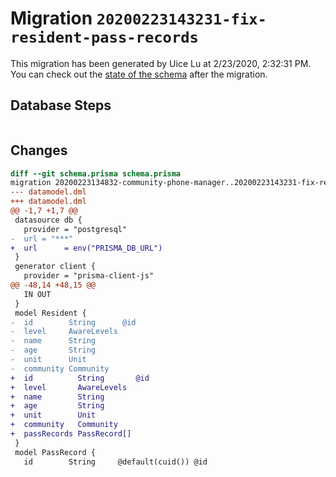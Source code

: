 # Migration `20200223143231-fix-resident-pass-records`

This migration has been generated by Uice Lu at 2/23/2020, 2:32:31 PM.
You can check out the [state of the schema](./schema.prisma) after the migration.

## Database Steps

```sql

```

## Changes

```diff
diff --git schema.prisma schema.prisma
migration 20200223134832-community-phone-manager..20200223143231-fix-resident-pass-records
--- datamodel.dml
+++ datamodel.dml
@@ -1,7 +1,7 @@
 datasource db {
   provider = "postgresql"
-  url = "***"
+  url      = env("PRISMA_DB_URL")
 }
 generator client {
   provider = "prisma-client-js"
@@ -48,14 +48,15 @@
   IN OUT
 }
 model Resident {
-  id        String      @id
-  level     AwareLevels
-  name      String
-  age       String
-  unit      Unit
-  community Community
+  id          String       @id
+  level       AwareLevels
+  name        String
+  age         String
+  unit        Unit
+  community   Community
+  passRecords PassRecord[]
 }
 model PassRecord {
   id        String     @default(cuid()) @id
```


